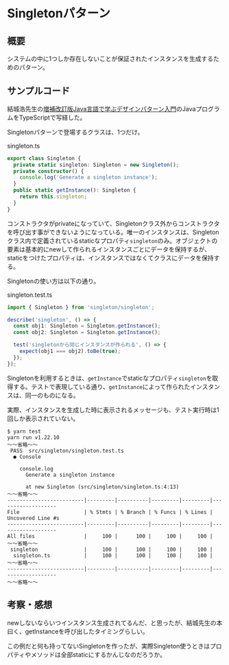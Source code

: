 # Singletonパターン

## 概要

システムの中に1つしか存在しないことが保証されたインスタンスを生成するためのパターン。

## サンプルコード

結城浩先生の[増補改訂版Java言語で学ぶデザインパターン入門](https://www.amazon.co.jp/%E5%A2%97%E8%A3%9C%E6%94%B9%E8%A8%82%E7%89%88Java%E8%A8%80%E8%AA%9E%E3%81%A7%E5%AD%A6%E3%81%B6%E3%83%87%E3%82%B6%E3%82%A4%E3%83%B3%E3%83%91%E3%82%BF%E3%83%BC%E3%83%B3%E5%85%A5%E9%96%80-%E7%B5%90%E5%9F%8E-%E6%B5%A9/dp/4797327030)のJavaプログラムをTypeScriptで写経した。

Singletonパターンで登場するクラスは、1つだけ。

singleton.ts

```typescript
export class Singleton {
  private static singleton: Singleton = new Singleton();
  private constructor() {
    console.log('Generate a singleton instance');
  }
  public static getInstance(): Singleton {
    return this.singleton;
  }
}
```

コンストラクタがprivateになっていて、Singletonクラス外からコンストラクタを呼び出す事ができないようになっている。唯一のインスタンスは、Singletonクラス内で定義されているstaticなプロパティ`singleton`のみ。オブジェクトの要素は基本的にnewして作られるインスタンスごとにデータを保持するが、staticをつけたプロパティは、インスタンスではなくてクラスにデータを保持する。

Singletonの使い方は以下の通り。

singleton.test.ts

```typescript
import { Singleton } from 'singleton/singleton';

describe('singleton', () => {
  const obj1: Singleton = Singleton.getInstance();
  const obj2: Singleton = Singleton.getInstance();

  test('singletonから同じインスタンスが作られる', () => {
    expect(obj1 === obj2).toBe(true);
  });
});
```

Singletonを利用するときは、`getInstance`でstaticなプロパティ`singleton`を取得する。テストで表現している通り、`getInstance`によって作られたインスタンスは、同一のものになる。

実際、インスタンスを生成した時に表示されるメッセージも、テスト実行時は1回しか表示されていない。

```shell
$ yarn test
yarn run v1.22.10
〜〜省略〜〜
 PASS  src/singleton/singleton.test.ts
  ● Console

    console.log
      Generate a singleton instance

      at new Singleton (src/singleton/singleton.ts:4:13)
〜〜省略〜〜
-------------------------|---------|----------|---------|---------|-------------------
File                     | % Stmts | % Branch | % Funcs | % Lines | Uncovered Line #s
-------------------------|---------|----------|---------|---------|-------------------
All files                |     100 |      100 |     100 |     100 |
〜〜省略〜〜
 singleton               |     100 |      100 |     100 |     100 |
  singleton.ts           |     100 |      100 |     100 |     100 |
〜〜省略〜〜
-------------------------|---------|----------|---------|---------|-------------------
〜〜省略〜〜
```

## 考察・感想

newしないならいつインスタンス生成されてるんだ、と思ったが、結城先生の本曰く、getInstanceを呼び出したタイミングらしい。

この例だと何も持ってないSingletonを作ったが、実際Singleton使うときはプロパティやメソッドは全部staticにするかんじなのだろうか。
